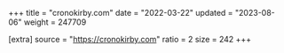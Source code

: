 +++
title = "cronokirby.com"
date = "2022-03-22"
updated = "2023-08-06"
weight = 247709

[extra]
source = "https://cronokirby.com"
ratio = 2
size = 242
+++
